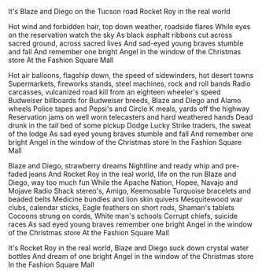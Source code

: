 It's Blaze and Diego on the Tucson road
Rocket Roy in the real world

Hot wind and forbidden hair, top down weather, roadside flares
While eyes on the reservation watch the sky
As black asphalt ribbons cut across sacred ground, across sacred lives
And sad-eyed young braves stumble and fall
And remember one bright Angel in the window of the Christmas store
At the Fashion Square Mall

Hot air balloons, flagship down, the speed of sidewinders, hot desert towns
Supermarkets, fireworks stands, steel machines, rock and roll bands
Radio carcasses, vulcanized road kill from an eighteen wheeler's speed
Budweiser billboards for Budweiser breeds, Blaze and Diego and Alamo wheels
Police tapes and Pepsi's and Circle K meals, yards off the highway
Reservation jams on well worn telecasters and hard weathered hands
Dead drunk in the tail bed of some pickup Dodge
Lucky Strike traders, the sweat of the lodge
As sad eyed young braves stumble and fall
And remember one bright Angel in the window of the Christmas store
In the Fashion Square Mall

Blaze and Diego, strawberry dreams
Nightline and ready whip and pre-faded jeans
And Rocket Roy in the real world, life on the run
Blaze and Diego, way too much fun
While the Apache Nation, Hopee, Navajo and Mojave 
Radio Shack stereo's, Amigo, Keemosabie
Turquoise bracelets and beaded belts
Medicine bundles and lion skin quivers
Mesquitewood war clubs, calendar sticks, 
Eagle feathers on short rods, Shaman's tablets
Cocoons strung on cords, White man's schools
Corrupt chiefs, suicide races
As sad eyed young braves remember one bright Angel in the window of the
Christmas store 
At the Fashion Square Mall

It's Rocket Roy in the real world, 
Blaze and Diego suck down crystal water bottles
And dream of one bright Angel in the window of the Christmas store
In the Fashion Square Mall
